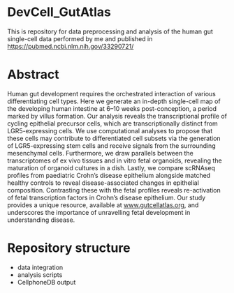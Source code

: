 # DevCell_GutAtlas
This is repository for data preprocessing and analysis of the human gut single-cell data performed by me and published in https://pubmed.ncbi.nlm.nih.gov/33290721/

# Abstract 
Human gut development requires the orchestrated interaction of various differentiating cell types. Here we generate an in-depth single-cell map of the developing human intestine at 6–10 weeks post-conception, a period marked by villus formation. Our analysis reveals the transcriptional profile of cycling epithelial precursor cells, which are transcriptionally distinct from LGR5-expressing cells. We use computational analyses to propose that these cells may contribute to differentiated cell subsets via the generation of LGR5-expressing stem cells and receive signals from the surrounding mesenchymal cells. Furthermore, we draw parallels between the transcriptomes of ex vivo tissues and in vitro fetal organoids, revealing the maturation of organoid cultures in a dish. Lastly, we compare scRNAseq profiles from paediatric Crohn’s disease epithelium alongside matched healthy controls to reveal disease-associated changes in epithelial composition. Contrasting these with the fetal profiles reveals re-activation of fetal transcription factors in Crohn’s disease epithelium. Our study provides a unique resource, available at www.gutcellatlas.org, and underscores the importance of unravelling fetal development in understanding disease.

# Repository structure
- data integration
- analysis scripts
- CellphoneDB output

